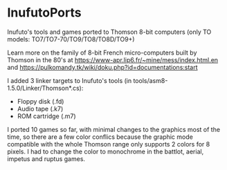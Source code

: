 # InufutoPorts
Inufuto's tools and games ported to Thomson 8-bit computers (only TO models: TO7/TO7-70/TO9/TO8/TO8D/TO9+)

Learn more on the family of 8-bit French micro-computers built by Thomson in the 80's at <https://www-apr.lip6.fr/~mine/mess/index.html.en> and <https://pulkomandy.tk/wiki/doku.php?id=documentations:start>

I added 3 linker targets to Inufuto's tools (in tools/asm8-1.5.0/Linker/Thomson*.cs):
* Floppy disk (.fd)
* Audio tape (.k7)
* ROM cartridge (.m7)

I ported 10 games so far, with minimal changes to the graphics most of the time, so there are a few color conflics because the graphic mode compatible with the whole Thomson range only supports 2 colors for 8 pixels. I had to change the color to monochrome in the battlot, aerial, impetus and ruptus games.

